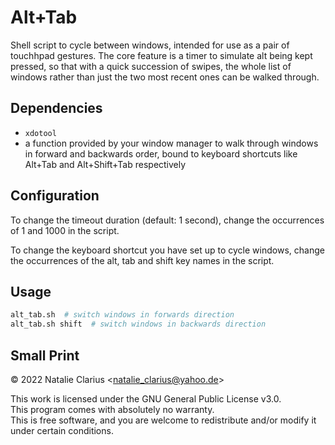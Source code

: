 # Alt+Tab

Shell script to cycle between windows, intended for use as a pair of touchhpad gestures. The core feature is a timer to simulate alt being kept pressed, so that with a quick succession of swipes, the whole list of windows rather than just the two most recent ones can be walked through.

## Dependencies

- `xdotool`
- a function provided by your window manager to walk through windows in forward and backwards order, bound to keyboard shortcuts like Alt+Tab and Alt+Shift+Tab respectively


## Configuration

To change the timeout duration (default: 1 second), change the occurrences of 1 and 1000 in the script.

To change the keyboard shortcut you have set up to cycle windows, change the occurrences of the alt, tab and shift key names in the script.

## Usage

```bash
alt_tab.sh  # switch windows in forwards direction
alt_tab.sh shift  # switch windows in backwards direction
```

## Small Print

© 2022 Natalie Clarius \<natalie_clarius@yahoo.de\>

This work is licensed under the GNU General Public License v3.0.  
This program comes with absolutely no warranty.  
This is free software, and you are welcome to redistribute and/or modify it under certain conditions.  
